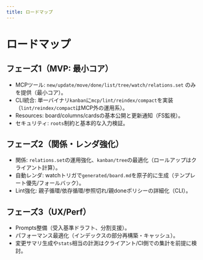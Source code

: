 ```yaml
---
title: ロードマップ
---
```


# ロードマップ

## フェーズ1（MVP: 最小コア）
- MCPツール: `new/update/move/done/list/tree/watch/relations.set` のみを提供（最小コア）。
- CLI統合: 単一バイナリ`kanban`に`mcp/lint/reindex/compact`を実装（`lint/reindex/compact`はMCP外の運用系）。
- Resources: board/columns/cardsの基本公開と更新通知（FS監視）。
- セキュリティ: `roots`制約と基本的な入力検証。

## フェーズ2（関係・レンダ強化）
- 関係: `relations.set`の運用強化、`kanban/tree`の最適化（ロールアップはクライアント計算）。
- 自動レンダ: watchトリガで`generated/board.md`を原子的に生成（テンプレート優先/フォールバック）。
- Lint強化: 親子循環/依存循環/参照切れ/親doneポリシーの詳細化（CLI）。

## フェーズ3（UX/Perf）
- Prompts整備（受入基準ドラフト、分割支援）。
- パフォーマンス最適化（インデックスの部分再構築・キャッシュ）。
- 変更サマリ生成や`stats`相当の計測はクライアント/CI側での集計を前提に検討。
